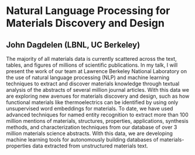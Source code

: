 # Natural Language Processing for Materials Discovery and Design
## John Dagdelen (LBNL, UC Berkeley)

The majority of all materials data is currently scattered across the text, tables, and figures of millions of scientific publications. In my talk, I will present the work of our team at Lawrence Berkeley National Laboratory on the use of natural language processing (NLP) and machine learning techniques to extract and discover materials knowledge through textual analysis of the abstracts of several million journal articles. With this data we are exploring new avenues for materials discovery and design, such as how functional materials like thermoelectrics can be identified by using only unsupervised word embeddings for materials. To date, we have used advanced techniques for named entity recognition to extract more than 100 million mentions of materials, structures, properties, applications, synthesis methods, and characterization techniques from our database of over 3 million materials science abstracts. With this data, we are developing machine learning tools for autonomously building databases of materials-properties data extracted from unstructured materials text.
